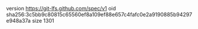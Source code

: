 version https://git-lfs.github.com/spec/v1
oid sha256:3c5bb9c80815c65560ef8a109ef88e657c4fafc0e2a9190885b94297e948a37a
size 1301
